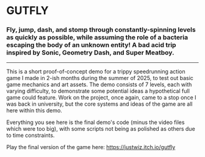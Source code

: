 # GUTFLY

### Fly, jump, dash, and stomp through constantly-spinning levels as quickly as possible, while assuming the role of a bacteria escaping the body of an unknown entity! A bad acid trip inspired by Sonic, Geometry Dash, and Super Meatboy.

---

This is a short proof-of-concept demo for a trippy speedrunning action game I made in 2-ish months during the summer of 2025, to test out basic game mechanics and art assets. The demo consists of 7 levels, each with varying difficulty, to demonstrate some potential ideas a hypothetical full game could feature. Work on the project, once again, came to a stop once I was back in university, but the core systems and ideas of the game are all here within this demo.

Everything you see here is the final demo's code (minus the video files which were too big), with some scripts not being as polished as others due to time constraints.

Play the final version of the game here: https://justwiz.itch.io/gutfly
